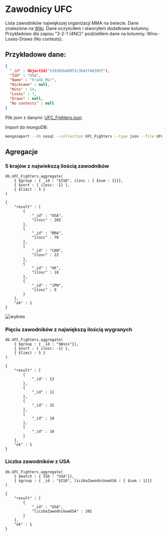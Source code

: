 Zawodnicy UFC
====================

Lista zawodników największej organizacji MMA na świecie. Dane znalezione na [Wiki](http://wikipedia.org). Dane oczyściłem i stworyłem dodatkoew kolumny. Przykładowo dla zapisu "3-2-1 (4NC)" podzieliłem dane na kolumny: Wins-Loses-Draws (No contests).

## Przykładowe dane:
```json
{ 
  "_id" : ObjectId("519285b409f2c36427483957"), 
  "ISO" : "USA", 
  "Name" : "Frank Mir", 
  "Nickname" : null, 
  "Wins" : 14, 
  "Loses" : 7, 
  "Draws" : null, 
  "No contests" : null 
}
```

Plik json z danymi: [UFC_Fighters.json](/data/json/UFC_Fighters.json)

Import do mongoDB:

```bash
mongoimport --db nosql --collection UFC_Fighters --type json --file UFC_Fighters.json --jsonArray
```

## Agregacje

### 5 krajów z najwiekszą ilością zawodników
```
db.UFC_Fighters.aggregate( 
	{ $group : { _id : "$ISO", ilosc : { $sum : 1}}},
	{ $sort : { ilosc: -1} },
	{ $limit : 5 }
)
```
```
{
	"result" : [
		{
			"_id" : "USA",
			"ilosc" : 202
		},
		{
			"_id" : "BRA",
			"ilosc" : 70
		},
		{
			"_id" : "CAN",
			"ilosc" : 22
		},
		{
			"_id" : "UK",
			"ilosc" : 18
		},
		{
			"_id" : "JPN",
			"ilosc" : 9
		}
	],
	"ok" : 1
}
```

![wykres](../images/mmlynarski/UFC_top5krajow.png)

### Pięciu zawodników z największą ilością wygranych
```
db.UFC_Fighters.aggregate(
	{ $group : { _id : "$Wins"}},
	{ $sort : { ilosc: -1} },
	{ $limit : 5 }
)
```
```
{
	"result" : [
		{
			"_id" : 13
		},
		{
			"_id" : 11
		},
		{
			"_id" : 15
		},
		{
			"_id" : 18
		},
		{
			"_id" : 16
		}
	],
	"ok" : 1
}
```
### Liczba zawodników z USA
```
db.UFC_Fighters.aggregate( 
	{ $match : { ISO : "USA"}},
	{ $group : { _id : "$ISO", liczbaZawodnikowUSA : { $sum : 1}}}
)
```
```
{
	"result" : [
		{
			"_id" : "USA",
			"liczbaZawodnikowUSA" : 202
		}
	],
	"ok" : 1
}
```
